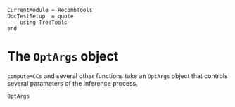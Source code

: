 ```@meta
CurrentModule = RecombTools
DocTestSetup  = quote
    using TreeTools
end	
```
 
# The `OptArgs` object

`computeMCCs` and several other functions take an `OptArgs` object that controls several parameters of the inference process. 
```@docs
OptArgs
```